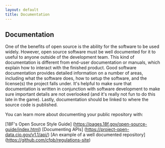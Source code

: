 ```yaml
---
layout: default
title: Documentation
---
```


## Documentation

One of the benefits of open source is the ability for the software to be used widely. However, open source software must be well documented for it to useful to anyone outside of the development team. This kind of documentation is different from end-user documentation or manuals, which explain how to interact with the finished product.  Good software documentation provides detailed information on a number of areas, including what the software does, how to setup the software, and the license(s) the project falls under. It's helpful to make sure that documentation is written in conjunction with software development to make sure important details are not overlooked (and it's really not fun to do this late in the game). Lastly, documentation should be  linked to where the source code is published. 

You can learn more about documenting your public repository with: 

[18F's Open Source Style Guide] (https://pages.18f.gov/open-source-guide/index.html)
[Documenting APIs] (https://project-open-data.cio.gov/v1.1/api/)
[An example of a well documented repository] (https://github.com/cfpb/regulations-site)
